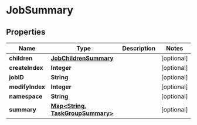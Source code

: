

# JobSummary


## Properties

| Name | Type | Description | Notes |
|------------ | ------------- | ------------- | -------------|
|**children** | [**JobChildrenSummary**](JobChildrenSummary.md) |  |  [optional] |
|**createIndex** | **Integer** |  |  [optional] |
|**jobID** | **String** |  |  [optional] |
|**modifyIndex** | **Integer** |  |  [optional] |
|**namespace** | **String** |  |  [optional] |
|**summary** | [**Map&lt;String, TaskGroupSummary&gt;**](TaskGroupSummary.md) |  |  [optional] |



